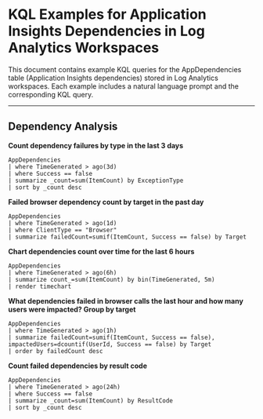 # KQL Examples for Application Insights Dependencies in Log Analytics Workspaces

This document contains example KQL queries for the AppDependencies table (Application Insights dependencies) stored in Log Analytics workspaces. Each example includes a natural language prompt and the corresponding KQL query.

---

## Dependency Analysis

**Count dependency failures by type in the last 3 days**
```kql
AppDependencies
| where TimeGenerated > ago(3d)
| where Success == false
| summarize _count=sum(ItemCount) by ExceptionType
| sort by _count desc
```

**Failed browser dependency count by target in the past day**
```kql
AppDependencies
| where TimeGenerated > ago(1d)
| where ClientType == "Browser"
| summarize failedCount=sumif(ItemCount, Success == false) by Target
```

**Chart dependencies count over time for the last 6 hours**
```kql
AppDependencies
| where TimeGenerated > ago(6h)
| summarize count_=sum(ItemCount) by bin(TimeGenerated, 5m)
| render timechart
```

**What dependencies failed in browser calls the last hour and how many users were impacted? Group by target**
```kql
AppDependencies
| where TimeGenerated > ago(1h)
| summarize failedCount=sumif(ItemCount, Success == false), impactedUsers=dcountif(UserId, Success == false) by Target
| order by failedCount desc
```

**Count failed dependencies by result code**
```kql
AppDependencies
| where TimeGenerated > ago(24h)
| where Success == false
| summarize _count=sum(ItemCount) by ResultCode
| sort by _count desc
```

